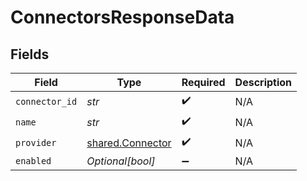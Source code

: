 # ConnectorsResponseData


## Fields

| Field                                                | Type                                                 | Required                                             | Description                                          |
| ---------------------------------------------------- | ---------------------------------------------------- | ---------------------------------------------------- | ---------------------------------------------------- |
| `connector_id`                                       | *str*                                                | :heavy_check_mark:                                   | N/A                                                  |
| `name`                                               | *str*                                                | :heavy_check_mark:                                   | N/A                                                  |
| `provider`                                           | [shared.Connector](../../models/shared/connector.md) | :heavy_check_mark:                                   | N/A                                                  |
| `enabled`                                            | *Optional[bool]*                                     | :heavy_minus_sign:                                   | N/A                                                  |